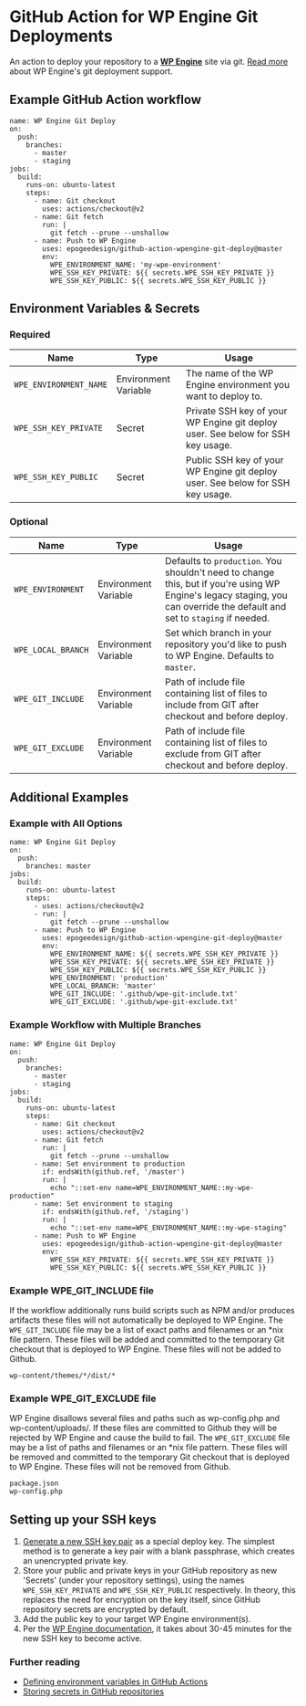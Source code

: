 # GitHub Action for WP Engine Git Deployments

An action to deploy your repository to a **[WP Engine](https://wpengine.com)** site via git. [Read more](https://wpengine.com/git/) about WP Engine's git deployment support.

## Example GitHub Action workflow

```
name: WP Engine Git Deploy
on:
  push:
    branches:
      - master
      - staging
jobs:
  build:
    runs-on: ubuntu-latest
    steps:
      - name: Git checkout
        uses: actions/checkout@v2
      - name: Git fetch
        run: |
          git fetch --prune --unshallow
      - name: Push to WP Engine
        uses: epogeedesign/github-action-wpengine-git-deploy@master
        env:
          WPE_ENVIRONMENT_NAME: 'my-wpe-environment'
          WPE_SSH_KEY_PRIVATE: ${{ secrets.WPE_SSH_KEY_PRIVATE }}
          WPE_SSH_KEY_PUBLIC: ${{ secrets.WPE_SSH_KEY_PUBLIC }}
```

## Environment Variables & Secrets

### Required

| Name | Type | Usage |
|-|-|-|
| `WPE_ENVIRONMENT_NAME` | Environment Variable | The name of the WP Engine environment you want to deploy to. |
| `WPE_SSH_KEY_PRIVATE` | Secret | Private SSH key of your WP Engine git deploy user. See below for SSH key usage. |
| `WPE_SSH_KEY_PUBLIC` | Secret | Public SSH key of your WP Engine git deploy user. See below for SSH key usage. |

### Optional

| Name | Type  | Usage |
|-|-|-|
| `WPE_ENVIRONMENT` | Environment Variable  | Defaults to `production`. You shouldn't need to change this, but if you're using WP Engine's legacy staging, you can override the default and set to `staging` if needed. |
| `WPE_LOCAL_BRANCH` | Environment Variable  | Set which branch in your repository you'd like to push to WP Engine. Defaults to `master`. |
| `WPE_GIT_INCLUDE` | Environment Variable | Path of include file containing list of files to include from GIT after checkout and before deploy. |
| `WPE_GIT_EXCLUDE` | Environment Variable | Path of include file containing list of files to exclude from GIT after checkout and before deploy. |

## Additional Examples

### Example with All Options

```
name: WP Engine Git Deploy
on:
  push:
    branches: master
jobs:
  build:
    runs-on: ubuntu-latest
    steps:
      - uses: actions/checkout@v2
      - run: |
          git fetch --prune --unshallow
      - name: Push to WP Engine
        uses: epogeedesign/github-action-wpengine-git-deploy@master
        env:
          WPE_ENVIRONMENT_NAME: ${{ secrets.WPE_SSH_KEY_PRIVATE }}
          WPE_SSH_KEY_PRIVATE: ${{ secrets.WPE_SSH_KEY_PRIVATE }}
          WPE_SSH_KEY_PUBLIC: ${{ secrets.WPE_SSH_KEY_PUBLIC }}
          WPE_ENVIRONMENT: 'production'
          WPE_LOCAL_BRANCH: 'master'
          WPE_GIT_INCLUDE: '.github/wpe-git-include.txt'
          WPE_GIT_EXCLUDE: '.github/wpe-git-exclude.txt'
```

### Example Workflow with Multiple Branches

```
name: WP Engine Git Deploy
on:
  push:
    branches:
      - master
      - staging
jobs:
  build:
    runs-on: ubuntu-latest
    steps:
      - name: Git checkout
        uses: actions/checkout@v2
      - name: Git fetch
        run: |
          git fetch --prune --unshallow
      - name: Set environment to production
        if: endsWith(github.ref, '/master')
        run: |
          echo "::set-env name=WPE_ENVIRONMENT_NAME::my-wpe-production"
      - name: Set environment to staging
        if: endsWith(github.ref, '/staging')
        run: |
          echo "::set-env name=WPE_ENVIRONMENT_NAME::my-wpe-staging"
      - name: Push to WP Engine
        uses: epogeedesign/github-action-wpengine-git-deploy@master
        env:
          WPE_SSH_KEY_PRIVATE: ${{ secrets.WPE_SSH_KEY_PRIVATE }}
          WPE_SSH_KEY_PUBLIC: ${{ secrets.WPE_SSH_KEY_PUBLIC }}
```

### Example WPE_GIT_INCLUDE file

If the workflow additionally runs build scripts such as NPM and/or produces artifacts these files will not automatically be deployed to WP Engine. The `WPE_GIT_INCLUDE` file may be a list of exact paths and filenames or an *nix file pattern. These files will be added and committed to the temporary Git checkout that is deployed to WP Engine. These files will not be added to Github.

```
wp-content/themes/*/dist/*
```

### Example WPE_GIT_EXCLUDE file

WP Engine disallows several files and paths such as wp-config.php and wp-content/uploads/. If these files are committed to Github they will be rejected by WP Engine and cause the build to fail. The `WPE_GIT_EXCLUDE` file may be a list of paths and filenames or an *nix file pattern. These files will be removed and committed to the temporary Git checkout that is deployed to WP Engine. These files will not be removed from Github.

```
package.json
wp-config.php
```

## Setting up your SSH keys

1. [Generate a new SSH key pair](https://help.github.com/articles/generating-a-new-ssh-key-and-adding-it-to-the-ssh-agent/) as a special deploy key. The simplest method is to generate a key pair with a blank passphrase, which creates an unencrypted private key.
2. Store your public and private keys in your GitHub repository as new 'Secrets' (under your repository settings), using the names `WPE_SSH_KEY_PRIVATE` and `WPE_SSH_KEY_PUBLIC` respectively. In theory, this replaces the need for encryption on the key itself, since GitHub repository secrets are encrypted by default.
3. Add the public key to your target WP Engine environment(s).
4. Per the [WP Engine documentation](https://wpengine.com/git/), it takes about 30-45 minutes for the new SSH key to become active.

### Further reading

* [Defining environment variables in GitHub Actions](https://developer.github.com/actions/creating-github-actions/accessing-the-runtime-environment/#environment-variables)
* [Storing secrets in GitHub repositories](https://developer.github.com/actions/managing-workflows/storing-secrets/)
